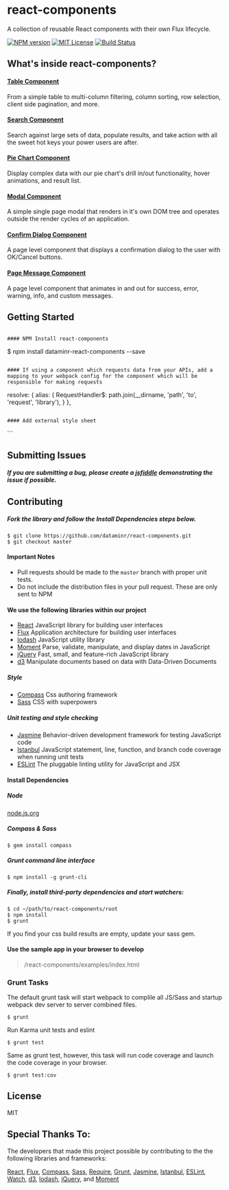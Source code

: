 # react-components

A collection of reusable React components with their own Flux lifecycle.

[![NPM version][npm-image]][npm-url] [![MIT License][license-image]][license-url] [![Build Status][travis-image]][travis-url]

## What's inside react-components?

#### [Table Component](./docs/table.md)

From a simple table to multi-column filtering, column sorting, row selection, client side pagination, and more.

#### [Search Component](./docs/search.md)

Search against large sets of data, populate results, and take action with all the sweet hot keys your power users are after.

#### [Pie Chart Component](./docs/piechart.md)

Display complex data with our pie chart's drill in/out functionality, hover animations, and result list.

#### [Modal Component](./docs/modal.md)

A simple single page modal that renders in it's own DOM tree and operates outside the render cycles of an application.

#### [Confirm Dialog Component](./docs/confirmdialog.md)

A page level component that displays a confirmation dialog to the user with OK/Cancel buttons.

#### [Page Message Component](./docs/pagemessage.md)

A page level component that animates in and out for success, error, warning, info, and custom messages.

## Getting Started

```

#### NPM Install react-components

```
$ npm install dataminr-react-components --save
```

#### If using a component which requests data from your APIs, add a mapping to your webpack config for the component which will be responsible for making requests
```
resolve: {
    alias: {
        RequestHandler$: path.join(__dirname, 'path', 'to', 'request', 'library'),
    }
},
```

#### Add external style sheet
```
<link type="text/css" rel="stylesheet" href="/node_modules/react-components/dist/react-components.css" />
```

## Submitting Issues

##### If you are submitting a bug, please create a [jsfiddle](http://jsfiddle.net/) demonstrating the issue if possible.

## Contributing

##### Fork the library and follow the Install Dependencies steps below.

```
$ git clone https://github.com/dataminr/react-components.git
$ git checkout master
```

#### Important Notes

* Pull requests should be made to the `master` branch with proper unit tests.
* Do not include the distribution files in your pull request. These are only sent to NPM

#### We use the following libraries within our project

* [React](http://facebook.github.io/react/) JavaScript library for building user interfaces
* [Flux](https://facebook.github.io/flux/) Application architecture for building user interfaces
* [lodash](https://lodash.com/docs) JavaScript utility library
* [Moment](http://momentjs.com/docs/) Parse, validate, manipulate, and display dates in JavaScript
* [jQuery](http://jquery.com/) Fast, small, and feature-rich JavaScript library
* [d3](http://d3js.org/) Manipulate documents based on data with Data-Driven Documents

##### Style

* [Compass](http://compass-style.org/) Css authoring framework
* [Sass](http://sass-lang.com/) CSS with superpowers

##### Unit testing and style checking

* [Jasmine](http://jasmine.github.io/2.2/introduction.html) Behavior-driven development framework for testing JavaScript code
* [Istanbul](https://github.com/gotwarlost/istanbul) JavaScript statement, line, function, and branch code coverage when running unit tests
* [ESLint](http://eslint.org/) The pluggable linting utility for JavaScript and JSX

#### Install Dependencies

##### Node

[node.js.org](nodejs.org)

##### Compass & Sass

```
$ gem install compass
```

##### Grunt command line interface

```
$ npm install -g grunt-cli
```

##### Finally, install third-party dependencies and start watchers:

```
$ cd ~/path/to/react-components/root
$ npm install
$ grunt
```

If you find your css build results are empty, update your sass gem.

#### Use the sample app in your browser to develop

> /react-components/examples/index.html

### Grunt Tasks

The default grunt task will start webpack to complile all JS/Sass and startup webpack dev server to server combined files.

```
$ grunt
```

Run Karma unit tests and eslint

```
$ grunt test
```

Same as grunt test, however, this task will run code coverage and launch the code coverage in your browser.

```
$ grunt test:cov
```

## License

MIT

## Special Thanks To:

The developers that made this project possible by contributing to the the following libraries and frameworks:

[React](http://facebook.github.io/react/), [Flux](https://facebook.github.io/flux/), [Compass](http://compass-style.org/), 
[Sass](http://sass-lang.com/), [Require](http://requirejs.org/), [Grunt](http://gruntjs.com/), [Jasmine](http://jasmine.github.io/2.2/introduction.html),
[Istanbul](https://github.com/gotwarlost/istanbul), [ESLint](http://eslint.org/), [Watch](https://github.com/gruntjs/grunt-contrib-watch),
[d3](http://d3js.org/), [lodash](https://lodash.com/docs), [jQuery](http://jquery.com/), and [Moment](http://momentjs.com/docs/)

[npm-image]: https://badge.fury.io/js/dataminr-react-components.svg
[npm-url]: https://www.npmjs.com/package/dataminr-react-components

[license-image]: http://img.shields.io/badge/license-MIT-blue.svg?style=flat
[license-url]: LICENSE

[travis-url]: https://travis-ci.org/dataminr/react-components
[travis-image]: https://travis-ci.org/dataminr/react-components.svg?branch=master